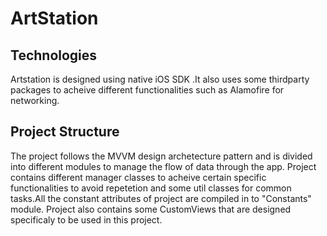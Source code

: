 # ArtStation


## Technologies
Artstation is designed using native iOS SDK .It also uses some thirdparty packages to acheive different functionalities such as Alamofire for networking.

## Project Structure
The project follows the MVVM design archetecture pattern and is divided into different modules to manage the flow of data through the app.
Project contains different manager classes to acheive certain specific functionalities to avoid repetetion and some util classes for common tasks.All the constant attributes of project are compiled in to "Constants" module.
Project also contains some CustomViews that are designed specificaly to be used in this project.


